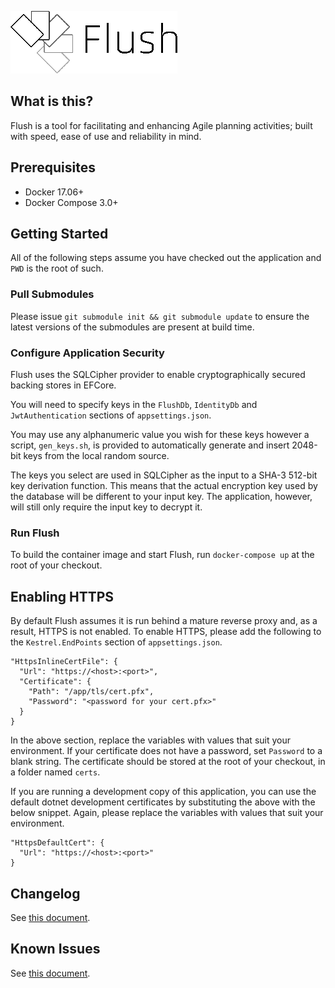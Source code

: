 ![Flush][logo]

## What is this?

Flush is a tool for facilitating and enhancing Agile planning activities; built with speed, ease of use and reliability in mind.

## Prerequisites

- Docker 17.06+
- Docker Compose 3.0+

## Getting Started

All of the following steps assume you have checked out the application and `PWD` is the root of such.

### Pull Submodules

Please issue `git submodule init && git submodule update` to ensure the latest versions of the submodules are present at build time.

### Configure Application Security

Flush uses the SQLCipher provider to enable cryptographically secured backing stores in EFCore.

You will need to specify keys in the `FlushDb`, `IdentityDb` and `JwtAuthentication` sections of `appsettings.json`.

You may use any alphanumeric value you wish for these keys however a script, `gen_keys.sh`, is provided to automatically generate and insert 2048-bit keys from the local random source.

The keys you select are used in SQLCipher as the input to a SHA-3 512-bit key derivation function. This means that the actual encryption key used by the database will be different to your input key. The application, however, will still only require the input key to decrypt it.

### Run Flush

To build the container image and start Flush, run `docker-compose up` at the root of your checkout.

## Enabling HTTPS

By default Flush assumes it is run behind a mature reverse proxy and, as a result, HTTPS is not enabled. To enable HTTPS, please add the following to the `Kestrel.EndPoints` section of `appsettings.json`.

```
"HttpsInlineCertFile": {
  "Url": "https://<host>:<port>",
  "Certificate": {
    "Path": "/app/tls/cert.pfx",
    "Password": "<password for your cert.pfx>"
  }
}
```

In the above section, replace the variables with values that suit your environment. If your certificate does not have a password, set `Password` to a blank string. The certificate should be stored at the root of your checkout, in a folder named `certs`.

If you are running a development copy of this application, you can use the default dotnet development certificates by substituting the above with the below snippet. Again, please replace the variables with values that suit your environment.

```
"HttpsDefaultCert": {
  "Url": "https://<host>:<port>"
}
```

## Changelog

See [this document](Docs/CHANGELOG.md).

## Known Issues

See [this document](Docs/KNOWNISSUES.md).

[logo]: Docs/flush-logo.png
